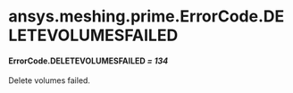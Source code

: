 <a id="ansys-meshing-prime-errorcode-deletevolumesfailed"></a>

# ansys.meshing.prime.ErrorCode.DELETEVOLUMESFAILED

<a id="ansys.meshing.prime.ErrorCode.DELETEVOLUMESFAILED"></a>

#### ErrorCode.DELETEVOLUMESFAILED *= 134*

Delete volumes failed.

<!-- !! processed by numpydoc !! -->
